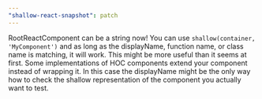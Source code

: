 ```yaml
---
"shallow-react-snapshot": patch
---
```


RootReactComponent can be a string now! You can use `shallow(container, 'MyComponent')` and as long as the displayName, function name, or class name is matching, it will work. This might be more useful than it seems at first. Some implementations of HOC components extend your component instead of wrapping it. In this case the displayName might be the only way how to check the shallow representation of the component you actually want to test.
